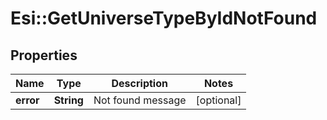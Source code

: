 # Esi::GetUniverseTypeByIdNotFound

## Properties
Name | Type | Description | Notes
------------ | ------------- | ------------- | -------------
**error** | **String** | Not found message | [optional] 


